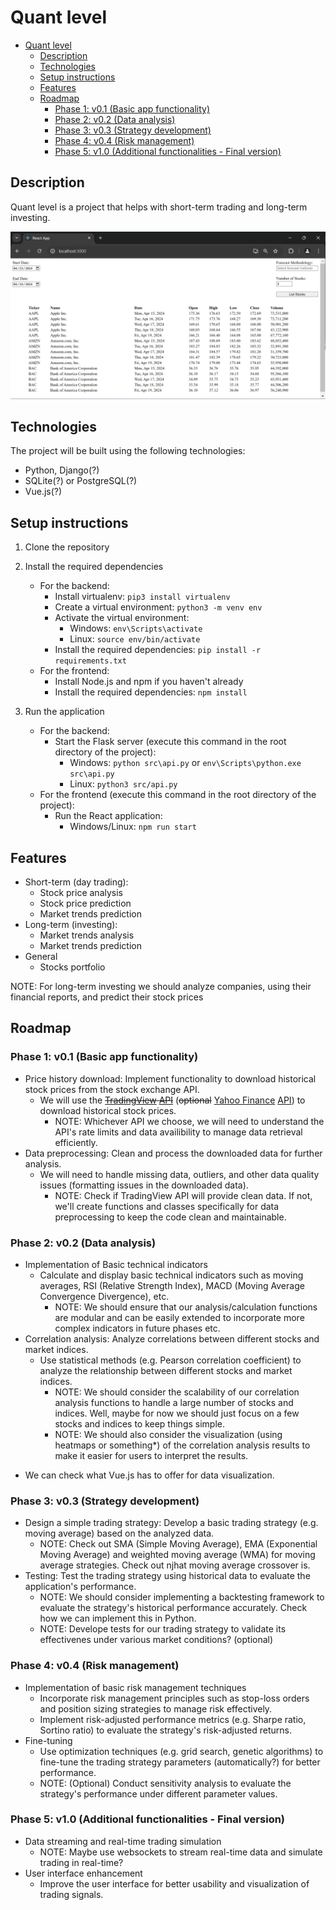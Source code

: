 # Quant level

- [Quant level](#quant-level)
  - [Description](#description)
  - [Technologies](#technologies)
  - [Setup instructions](#setup-instructions)
  - [Features](#features)
  - [Roadmap](#roadmap)
    - [Phase 1: v0.1 (Basic app functionality)](#phase-1-v01-basic-app-functionality)
    - [Phase 2: v0.2 (Data analysis)](#phase-2-v02-data-analysis)
    - [Phase 3: v0.3 (Strategy development)](#phase-3-v03-strategy-development)
    - [Phase 4: v0.4 (Risk management)](#phase-4-v04-risk-management)
    - [Phase 5: v1.0 (Additional functionalities - Final version)](#phase-5-v10-additional-functionalities---final-version)

## Description

Quant level is a project that helps with short-term trading and long-term investing.

![Quant Level App Screenshot](public/images/screenshot.png)

## Technologies

The project will be built using the following technologies:

- Python, Django(?)
- SQLite(?) or PostgreSQL(?)
- Vue.js(?)

## Setup instructions

1. Clone the repository

2. Install the required dependencies

   - For the backend:
     - Install virtualenv: `pip3 install virtualenv`
     - Create a virtual environment: `python3 -m venv env`
     - Activate the virtual environment:
       - Windows: `env\Scripts\activate`
       - Linux: `source env/bin/activate`
     - Install the required dependencies: `pip install -r requirements.txt`
   - For the frontend:
     - Install Node.js and npm if you haven't already
     - Install the required dependencies: `npm install`

3. Run the application

   - For the backend:
     - Start the Flask server (execute this command in the root directory of the project):
       - Windows: `python src\api.py` or `env\Scripts\python.exe src\api.py`
       - Linux: `python3 src/api.py`
   - For the frontend (execute this command in the root directory of the project):
     - Run the React application:
       - Windows/Linux: `npm run start`

## Features

- Short-term (day trading):
  - Stock price analysis
  - Stock price prediction
  - Market trends prediction
- Long-term (investing):
  - Market trends analysis
  - Market trends prediction
- General
  - Stocks portfolio

NOTE: For long-term investing we should analyze companies, using their financial reports, and predict their stock prices

## Roadmap

### Phase 1: v0.1 (Basic app functionality)

- Price history download: Implement functionality to download historical stock prices from the stock exchange API.
  - We will use the ~~[TradingView](https://www.tradingview.com/) [API](https://www.tradingview.com/rest-api-spec/)~~ (~~optional~~ [Yahoo Finance](https://finance.yahoo.com/) [API](https://developer.yahoo.com/api/)) to download historical stock prices.
    - NOTE: Whichever API we choose, we will need to understand the API's rate limits and data availibility to manage data retrieval efficiently.
- Data preprocessing: Clean and process the downloaded data for further analysis.
  - We will need to handle missing data, outliers, and other data quality issues (formatting issues in the downloaded data).
    - NOTE: Check if TradingView API will provide clean data. If not, we'll create functions and classes specifically for data preprocessing to keep the code clean and maintainable.

### Phase 2: v0.2 (Data analysis)

- Implementation of Basic technical indicators
  - Calculate and display basic technical indicators such as moving averages, RSI (Relative Strength Index), MACD (Moving Average Convergence Divergence), etc.
    - NOTE: We should ensure that our analysis/calculation functions are modular and can be easily extended to incorporate more complex indicators in future phases etc.
- Correlation analysis: Analyze correlations between different stocks and market indices.
  - Use statistical methods (e.g. Pearson correlation coefficient) to analyze the relationship between different stocks and market indices.
    - NOTE: We should consider the scalability of our correlation analysis functions to handle a large number of stocks and indices. Well, maybe for now we should just focus on a few stocks and indices to keep things simple.
    - NOTE: We should also consider the visualization (using heatmaps or something\*) of the correlation analysis results to make it easier for users to interpret the results.

* We can check what Vue.js has to offer for data visualization.

### Phase 3: v0.3 (Strategy development)

- Design a simple trading strategy: Develop a basic trading strategy (e.g. moving average) based on the analyzed data.
  - NOTE: Check out SMA (Simple Moving Average), EMA (Exponential Moving Average) and weighted moving average (WMA) for moving average strategies. Check out ǌhat moving average crossover is.
- Testing: Test the trading strategy using historical data to evaluate the application's performance.
  - NOTE: We should consider implementing a backtesting framework to evaluate the strategy's historical performance accurately. Check how we can implement this in Python.
  - NOTE: Develope tests for our trading strategy to validate its effectivenes under various market conditions? (optional)

### Phase 4: v0.4 (Risk management)

- Implementation of basic risk management techniques
  - Incorporate risk management principles such as stop-loss orders and position sizing strategies to manage risk effectively.
  - Implement risk-adjusted performance metrics (e.g. Sharpe ratio, Sortino ratio) to evaluate the strategy's risk-adjusted returns.
- Fine-tuning
  - Use optimization techniques (e.g. grid search, genetic algorithms) to fine-tune the trading strategy parameters (automatically?) for better performance.
  - NOTE: (Optional) Conduct sensitivity analysis to evaluate the strategy's performance under different parameter values.

### Phase 5: v1.0 (Additional functionalities - Final version)

- Data streaming and real-time trading simulation
  - NOTE: Maybe use websockets to stream real-time data and simulate trading in real-time?
- User interface enhancement
  - Improve the user interface for better usability and visualization of trading signals.
